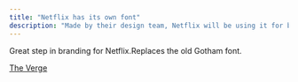 ```yaml
---
title: "Netflix has its own font"
description: "Made by their design team, Netflix will be using it for branding and marketing purposes going forward."
---
```


Great step in branding for Netflix.Replaces the old Gotham font.

[The Verge](https://www.theverge.com/2018/3/21/17147170/netflix-sans-custom-font-typeface)
